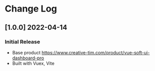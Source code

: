 # Change Log

## [1.0.0] 2022-04-14
### Initial Release
- Base product https://www.creative-tim.com/product/vue-soft-ui-dashboard-pro 
- Built with Vuex, Vite
